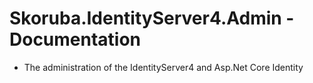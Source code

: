 # Skoruba.IdentityServer4.Admin - Documentation

- The administration of the IdentityServer4 and Asp.Net Core Identity
